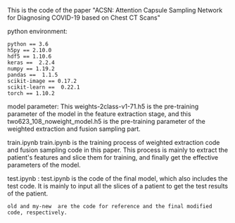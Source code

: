 This is the code of the paper "ACSN: Attention Capsule Sampling Network for Diagnosing COVID-19 based on Chest CT Scans"

python environment:

	python == 3.6
	h5py == 2.10.0
	hdf5 == 1.10.6
	keras ==  2.2.4
	numpy == 1.19.2
	pandas ==  1.1.5
	scikit-image == 0.17.2
	scikit-learn ==  0.22.1
	torch == 1.10.2 
 
model parameter:
	This weights-2class-v1-71.h5 is the pre-training parameter of the model in the feature extraction stage, and this two623_108_noweight_model.h5 is the pre-training parameter of the weighted extraction and fusion sampling part.

train.ipynb
	train.ipynb is the training process of weighted extraction code and fusion sampling code in this paper. This process is mainly to extract the patient's features and slice them for training, and finally get the effective parameters of the model.


test.ipynb :
	test.ipynb  is the code of the final model, which also includes the test code. It is mainly to input all the slices of a patient to get the test results of the patient.

	old and my-new  are the code for reference and the final modified code, respectively.
